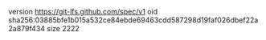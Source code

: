 version https://git-lfs.github.com/spec/v1
oid sha256:03885bfe1b015a532ce84ebde69463cdd587298d19faf026dbef22a2a879f434
size 2222
